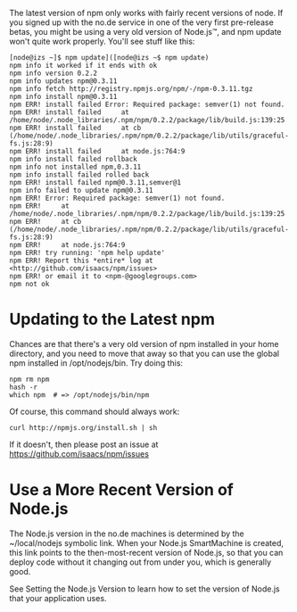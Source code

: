 The latest version of npm only works with fairly recent versions of node. If you signed up with the no.de service in one of the very first pre-release betas, you might be using a very old version of Node.js™, and npm update won't quite work properly. You'll see stuff like this:



```
[node@izs ~]$ npm update]([node@izs ~$ npm update)
npm info it worked if it ends with ok
npm info version 0.2.2
npm info updates npm@0.3.11
npm info fetch http://registry.npmjs.org/npm/-/npm-0.3.11.tgz
npm info install npm@0.3.11
npm ERR! install failed Error: Required package: semver(1) not found.
npm ERR! install failed     at /home/node/.node_libraries/.npm/npm/0.2.2/package/lib/build.js:139:25
npm ERR! install failed     at cb (/home/node/.node_libraries/.npm/npm/0.2.2/package/lib/utils/graceful-fs.js:28:9)
npm ERR! install failed     at node.js:764:9
npm info install failed rollback
npm info not installed npm,0.3.11
npm info install failed rolled back
npm ERR! install failed npm@0.3.11,semver@1
npm info failed to update npm@0.3.11
npm ERR! Error: Required package: semver(1) not found.
npm ERR!     at /home/node/.node_libraries/.npm/npm/0.2.2/package/lib/build.js:139:25
npm ERR!     at cb (/home/node/.node_libraries/.npm/npm/0.2.2/package/lib/utils/graceful-fs.js:28:9)
npm ERR!     at node.js:764:9
npm ERR! try running: 'npm help update'
npm ERR! Report this *entire* log at <http://github.com/isaacs/npm/issues>
npm ERR! or email it to <npm-@googlegroups.com>
npm not ok
```



Updating to the Latest npm
===

Chances are that there's a very old version of npm installed in your home directory, and you need to move that away so that you can use the global npm installed in /opt/nodejs/bin. Try doing this:



```
npm rm npm
hash -r
which npm  # => /opt/nodejs/bin/npm
```



Of course, this command should always work:



```
curl http://npmjs.org/install.sh | sh
```



If it doesn't, then please post an issue at https://github.com/isaacs/npm/issues

Use a More Recent Version of Node.js
===

The Node.js version in the no.de machines is determined by the ~/local/nodejs symbolic link. When your Node.js SmartMachine is created, this link points to the then-most-recent version of Node.js, so that you can deploy code without it changing out from under you, which is generally good.

See Setting the Node.js Version to learn how to set the version of Node.js that your application uses.
